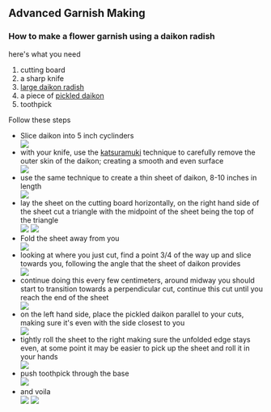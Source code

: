 ## Advanced Garnish Making
### How to make a flower garnish using a daikon radish
<p> here's what you need<p/>
  <ol>
  <li>cutting board</li>
  <li>a sharp knife</li>
  <li><a href="https://goo.gl/images/3ZWxYm">large daikon radish</a></li>
  <li>a piece of <a href="https://goo.gl/images/HCu8ai">pickled daikon</a></li>
  <li>toothpick</li>
  </ol>
  <p>Follow these steps</p>
  <ul>
  <li>Slice daikon into 5 inch cyclinders</li>
  <img src="IMG_0023 (1).jpg"/>
  <li>with your knife, use the <a href="www.savoryjapan.com/learn/techniques/katsuramuki.html">katsuramuki</a> technique to carefully remove the outer skin of the daikon; creating a smooth and even surface</li>
  <img src="IMG_00241.jpg"/>
  <li>use the same technique to create a thin sheet of daikon, 8-10 inches in length</li>
  <img src="IMG_0025.jpg"/>
  <li>
lay the sheet on the cutting board horizontally, on the right hand side of the sheet cut a triangle with the midpoint of the sheet being the top of the triangle</li>
  <img src="IMG_0026.jpg"/>
  <img src="IMG_0027.jpg"/>
  <li>Fold the sheet away from you</li>
  <img src="IMG_0028.jpg"/>
  <li>looking at where you just cut, find a point 3/4 of the way up and slice towards you, following the angle that the sheet of daikon provides</li>
  <img src="IMG_0029.jpg"/>
  <li>continue doing this every few centimeters, around midway you should start to transition towards a perpendicular cut, continue this cut until you reach the end of the sheet</li>
  <img src="IMG_0030.jpg"/>
  <li>on the left hand side, place the pickled daikon parallel to your cuts, making sure it's even with the side closest to you </li>
  <img src="IMG_0032.jpg"/>
  <li>tightly roll the sheet to the right making sure the unfolded edge stays even, at some point it may be easier to pick up the sheet and roll it in your hands</li>
  <img src="IMG_0033.jpg"/>
  <li>push toothpick through the base</li>
  <img src="IMG_0034.jpg"/>
  <li>and voila</li>
  <img src="IMG_0035.jpg"/>
  <img src="IMG_00373.jpg"/>
</ul>
